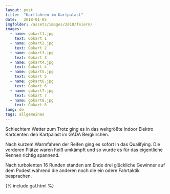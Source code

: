 ```yaml
---
layout: post
title:  "Kartfahren im Kartpalast"
date:   2018-01-05
imgfolder: /assets/images/2018/feiern/
images:
  - name: gokart1.jpg
    text: Gokart 1
  - name: gokart2.jpg
    text: Gokart 2
  - name: gokart3.jpg
    text: Gokart 3
  - name: gokart4.jpg
    text: Gokart 4
  - name: gokart5.jpg
    text: Gokart 5
  - name: gokart6.jpg
    text: Gokart 6
  - name: gokart7.jpg
    text: Gokart 7
  - name: gokart8.jpg
    text: Gokart 8
lang: de
tags: allgemeines
---
```


Schlechtem Wetter zum Trotz ging es in das weltgrößte Indoor Elektro Kartcenter: den Kartpalast im GADA Bergkirchen.

Nach kurzem Warmfahren der Reifen ging es sofort in das Qualifying. Die vorderen Plätze waren heiß umkämpft und so wurde es für das eigentliche Rennen richtig spannend.

 Nach turbolenten 16 Runden standen am Ende drei glückliche Gewinner auf dem Podest während die anderen noch die ein odere Fahrtaktik besprachen.

{% include gal.html %}
